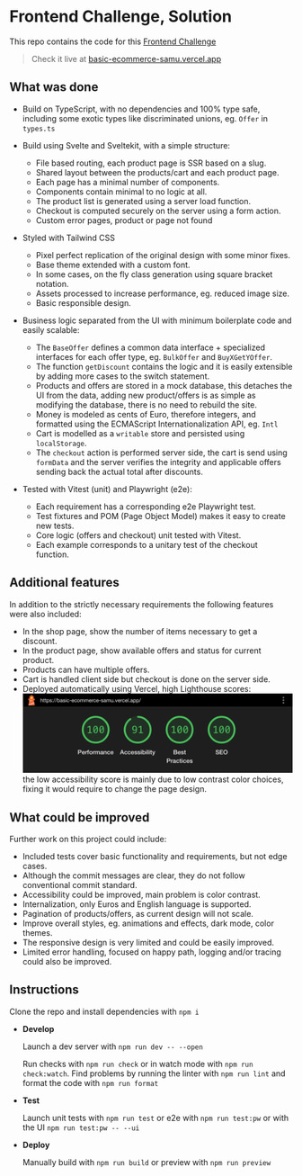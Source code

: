 # Frontend Challenge, Solution

This repo contains the code for this [Frontend Challenge](/CHALLENGE.md)

> Check it live at [basic-ecommerce-samu.vercel.app](https://basic-ecommerce-samu.vercel.app/)

## What was done

- Build on TypeScript, with no dependencies and 100% type safe, including some exotic types like discriminated unions, eg. `Offer` in `types.ts`

- Build using Svelte and Sveltekit, with a simple structure:
  - File based routing, each product page is SSR based on a slug.
  - Shared layout between the products/cart and each product page.
  - Each page has a minimal number of components.
  - Components contain minimal to no logic at all.
  - The product list is generated using a server load function.
  - Checkout is computed securely on the server using a form action.
  - Custom error pages, product or page not found

- Styled with Tailwind CSS
  - Pixel perfect replication of the original design with some minor fixes.
  - Base theme extended with a custom font.
  - In some cases, on the fly class generation using square bracket notation.
  - Assets processed to increase performance, eg. reduced image size.
  - Basic responsible design.

- Business logic separated from the UI with minimum boilerplate code and easily scalable:
  - The `BaseOffer` defines a common data interface + specialized interfaces for each offer type, eg. `BulkOffer` and `BuyXGetYOffer`.
  - The function `getDiscount` contains the logic and it is easily extensible by adding more cases to the switch statement.
  - Products and offers are stored in a mock database, this detaches the UI from the data, adding new product/offers is as simple as modifying the database, there is no need to rebuild the site.
  - Money is modeled as cents of Euro, therefore integers, and formatted using the ECMAScript Internationalization API, eg. `Intl`
  - Cart is modelled as a `writable` store and persisted using `localStorage`.
  - The `checkout` action is performed server side, the cart is send using `formData` and the server verifies the integrity and applicable offers sending back the actual total after discounts.

- Tested with Vitest (unit) and Playwright (e2e):
  - Each requirement has a corresponding e2e Playwright test.
  - Test fixtures and POM (Page Object Model) makes it easy to create new tests.
  - Core logic (offers and checkout) unit tested with Vitest.
  - Each example corresponds to a unitary test of the checkout function.

## Additional features

In addition to the strictly necessary requirements the following features were also included:

- In the shop page, show the number of items necessary to get a discount.
- In the product page, show available offers and status for current product.
- Products can have multiple offers.
- Cart is handled client side but checkout is done on the server side.
- Deployed automatically using Vercel, high Lighthouse scores:
![Performance report](/lh_report.png)
the low accessibility score is mainly due to low contrast color choices, fixing it would require to change the page design.

## What could be improved

Further work on this project could include:

- Included tests cover basic functionality and requirements, but not edge cases.
- Although the commit messages are clear, they do not follow conventional commit standard.
- Accessibility could be improved, main problem is color contrast.
- Internalization, only Euros and English language is supported.
- Pagination of products/offers, as current design will not scale.
- Improve overall styles, eg. animations and effects, dark mode, color themes.
- The responsive design is very limited and could be easily improved.
- Limited error handling, focused on happy path, logging and/or tracing could also be improved.

## Instructions

Clone the repo and install dependencies with `npm i`

- **Develop**

    Launch a dev server with `npm run dev -- --open`

    Run checks with `npm run check` or in watch mode with `npm run check:watch`. Find problems by running the linter with `npm run lint` and format the code with `npm run format`

- **Test**

    Launch unit tests with `npm run test` or e2e with `npm run test:pw` or with the UI `npm run test:pw -- --ui`

- **Deploy**

    Manually build with `npm run build` or preview with `npm run preview`
